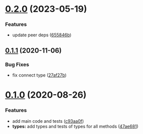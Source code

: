 # [0.2.0](https://github.com/megazazik/react-redux-partial/compare/v0.1.1...v0.2.0) (2023-05-19)


### Features

* update peer deps ([655846b](https://github.com/megazazik/react-redux-partial/commit/655846bf4d788c53533ac64f5fb04066e6c1ece3))



## [0.1.1](https://github.com/megazazik/react-redux-partial/compare/v0.1.0...v0.1.1) (2020-11-06)


### Bug Fixes

* fix connect type ([27af27b](https://github.com/megazazik/react-redux-partial/commit/27af27bb7a934a436c520b0532d6151182d0c391))



# [0.1.0](https://github.com/megazazik/react-redux-partial/compare/47ae68162b33a7b77646f6ae74c3852bb90e30fb...v0.1.0) (2020-08-26)


### Features

* add main code and tests ([c93aa0f](https://github.com/megazazik/react-redux-partial/commit/c93aa0f289bf3d39f9707494e7a04ddab7edbdce))
* **types:** add types and tests of types for all methods ([47ae681](https://github.com/megazazik/react-redux-partial/commit/47ae68162b33a7b77646f6ae74c3852bb90e30fb))



